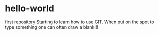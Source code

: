 # hello-world
first repository
Starting to learn how to use GIT. 
When put on the spot to type something one can often draw a blank!!!
